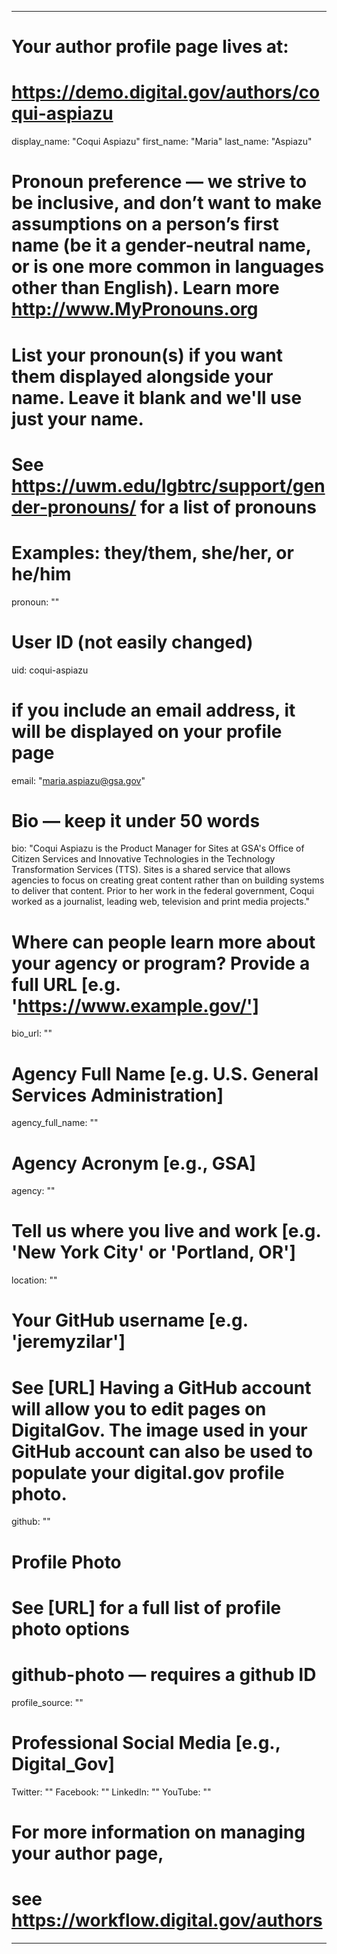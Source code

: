 
---

# Your author profile page lives at:
# https://demo.digital.gov/authors/coqui-aspiazu

display_name: "Coqui Aspiazu"
first_name: "Maria"
last_name: "Aspiazu"

# Pronoun preference — we strive to be inclusive, and don’t want to make assumptions on a person’s first name (be it a gender-neutral name, or is one more common in languages other than English). Learn more http://www.MyPronouns.org
# List your pronoun(s) if you want them displayed alongside your name. Leave it blank and we'll use just your name.
# See https://uwm.edu/lgbtrc/support/gender-pronouns/ for a list of pronouns
# Examples: they/them, she/her, or he/him
pronoun: ""

# User ID (not easily changed)
uid: coqui-aspiazu

# if you include an email address, it will be displayed on your profile page
email: "maria.aspiazu@gsa.gov"

# Bio — keep it under 50 words
bio: "Coqui Aspiazu is the Product Manager for Sites at GSA&#39;s Office of Citizen Services and Innovative Technologies in the Technology Transformation Services (TTS). Sites is a shared service that allows agencies to focus on creating great content rather than on building systems to deliver that content. Prior to her work in the federal government, Coqui worked as a journalist, leading web, television and print media projects."

# Where can people learn more about your agency or program? Provide a full URL [e.g. 'https://www.example.gov/']
bio_url: ""

# Agency Full Name [e.g. U.S. General Services Administration]
agency_full_name: ""

# Agency Acronym [e.g., GSA]
agency: ""

# Tell us where you live and work [e.g. 'New York City' or 'Portland, OR']
location: ""

# Your GitHub username [e.g. 'jeremyzilar']
# See [URL] Having a GitHub account will allow you to edit pages on DigitalGov. The image used in your GitHub account can also be used to populate your digital.gov profile photo.
github: ""

# Profile Photo
# See [URL] for a full list of profile photo options
# github-photo — requires a github ID
profile_source: ""

# Professional Social Media [e.g., Digital_Gov]
Twitter: ""
Facebook: ""
LinkedIn: ""
YouTube: ""

# For more information on managing your author page,
# see https://workflow.digital.gov/authors

---
